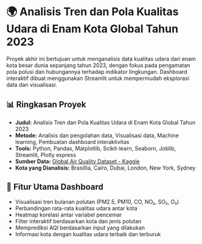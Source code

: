 # 🌍 Analisis Tren dan Pola Kualitas Udara di Enam Kota Global Tahun 2023

Proyek akhir ini bertujuan untuk menganalisis data kualitas udara dari enam kota besar dunia sepanjang tahun 2023, dengan fokus pada pengamatan pola polusi dan hubungannya terhadap indikator lingkungan. Dashboard interaktif dibuat menggunakan Streamlit untuk mempermudah eksplorasi data dan visualisasi.

## 📊 Ringkasan Proyek

- **Judul:** Analisis Tren dan Pola Kualitas Udara di Enam Kota Global Tahun 2023  
- **Metode:** Analisis dan pengolahan data, Visualisasi data, Machine learning, Pembuatan dashboard interaktivitas  
- **Tools:** Python, Pandas, Matplotlib, Scikit-learn, Seaborn, Joblib, Streamlit, Plotly express  
- **Sumber Data:** [Global Air Quality Dataset - Kaggle](https://www.kaggle.com/datasets/youssefelebiary/global-air-quality-2023-6-cities)  
- **Kota yang Dianalisis:** Brasillia, Cairo, Dubai, London, New York, Sydney  

## 🚀 Fitur Utama Dashboard

- Visualisasi tren bulanan polutan (PM2.5, PM10, CO, NO₂, SO₂, O₃)
- Perbandingan rata-rata kualitas udara antar kota
- Heatmap korelasi antar variabel pencemar
- Filter interaktif berdasarkan kota dan jenis polutan
- Memprediksi AQI berdasarkan input yang dilakukan
- Informasi kota dengan kualitas udara terbaik dan terburuk
